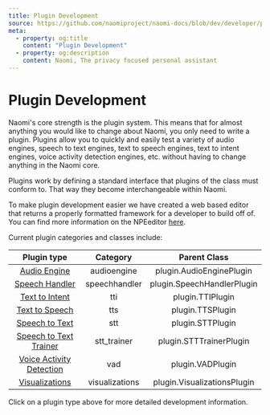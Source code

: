 ```yaml
---
title: Plugin Development
source: https://github.com/naomiproject/naomi-docs/blob/dev/developer/plugins/index.md
meta:
  - property: og:title
    content: "Plugin Development"
  - property: og:description
    content: Naomi, The privacy focused personal assistant
---
```


# Plugin Development

Naomi's core strength is the plugin system. This means that for almost anything you
would like to change about Naomi, you only need to write a plugin. Plugins allow you
to quickly and easily test a variety of audio engines, speech to text engines,
text to speech engines, text to intent engines, voice activity detection engines, etc.
without having to change anything in the Naomi core.

Plugins work by defining a standard interface that plugins of the class must conform
to. That way they become interchangeable within Naomi.

To make plugin development easier we have created a web based editor that returns a properly
formatted framework for a developer to build off of. You can find more information on
the NPEeditor [here](./npeeditor.html).

Current plugin categories and classes include:

| Plugin type      | Category | Parent Class    |
|:----------------:|:--------:|:---------------:|
| [Audio Engine](./audioengine_plugin.html) | audioengine | plugin.AudioEnginePlugin |
| [Speech Handler](./speechhandler_plugin.html) | speechhandler | plugin.SpeechHandlerPlugin |
| [Text to Intent](./tti_plugin.html) | tti | plugin.TTIPlugin |
| [Text to Speech](./tts_plugin.html) | tts | plugin.TTSPlugin |
| [Speech to Text](./index.html) | stt | plugin.STTPlugin |
| [Speech to Text Trainer](./index.html) | stt_trainer | plugin.STTTrainerPlugin |
| [Voice Activity Detection](./index.html) | vad | plugin.VADPlugin |
| [Visualizations](./index.html) | visualizations | plugin.VisualizationsPlugin |

Click on a plugin type above for more detailed development information.

<DocPreviousVersions/>
<EditPageLink/>
